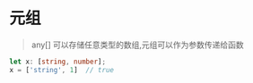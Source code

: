# 元组
> any[] 可以存储任意类型的数组,元组可以作为参数传递给函数

```ts
let x: [string, number];
x = ['string', 1]  // true
```